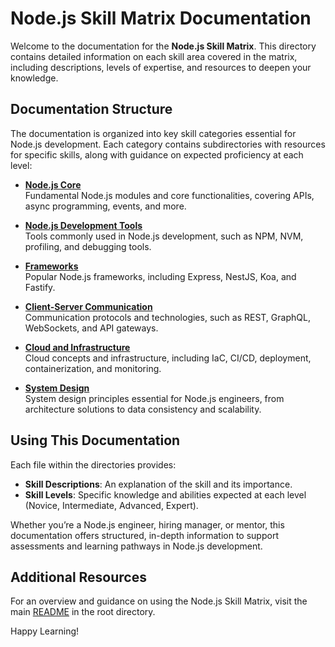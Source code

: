 # Node.js Skill Matrix Documentation

Welcome to the documentation for the **Node.js Skill Matrix**. This directory contains detailed information on each skill area covered in the matrix, including descriptions, levels of expertise, and resources to deepen your knowledge.

## Documentation Structure

The documentation is organized into key skill categories essential for Node.js development. Each category contains subdirectories with resources for specific skills, along with guidance on expected proficiency at each level:

- **[Node.js Core](./core/)**  
  Fundamental Node.js modules and core functionalities, covering APIs, async programming, events, and more.

- **[Node.js Development Tools](./development-tools/)**  
  Tools commonly used in Node.js development, such as NPM, NVM, profiling, and debugging tools.

- **[Frameworks](./frameworks/)**  
  Popular Node.js frameworks, including Express, NestJS, Koa, and Fastify.

- **[Client-Server Communication](./client-server/)**  
  Communication protocols and technologies, such as REST, GraphQL, WebSockets, and API gateways.

- **[Cloud and Infrastructure](./cloud-infrastructure/)**  
  Cloud concepts and infrastructure, including IaC, CI/CD, deployment, containerization, and monitoring.

- **[System Design](./system-design/)**  
  System design principles essential for Node.js engineers, from architecture solutions to data consistency and scalability.

## Using This Documentation

Each file within the directories provides:
- **Skill Descriptions**: An explanation of the skill and its importance.
- **Skill Levels**: Specific knowledge and abilities expected at each level (Novice, Intermediate, Advanced, Expert).

Whether you’re a Node.js engineer, hiring manager, or mentor, this documentation offers structured, in-depth information to support assessments and learning pathways in Node.js development.

## Additional Resources

For an overview and guidance on using the Node.js Skill Matrix, visit the main [README](../README.md) in the root directory.

Happy Learning!
